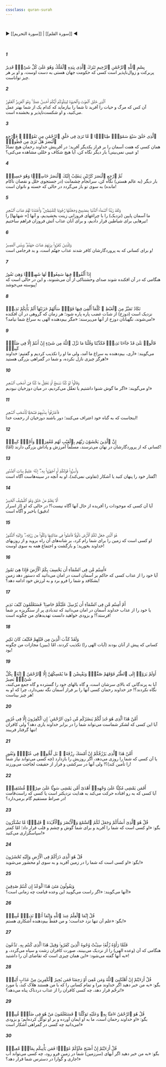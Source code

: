 ```yaml
---
cssclass: quran-surah
---
```

<br>

▶ [[سورة التحريم]] | [[سورة القلم]] ◀

<br>

##### 1

<span class="ayah">بِسْمِ ٱللَّهِ ٱلرَّحْمَٰنِ ٱلرَّحِيمِ تَبَٰرَكَ ٱلَّذِى بِيَدِهِ ٱلْمُلْكُ وَهُوَ عَلَىٰ كُلِّ شَىْءٍۢ قَدِيرٌ</span>
<br><span class="ayah_translation">پربرکت و زوال‌ناپذیر است کسی که حکومت جهان هستی به دست اوست، و او بر هر چیز تواناست.</span>

##### 2

<span class="ayah">ٱلَّذِى خَلَقَ ٱلْمَوْتَ وَٱلْحَيَوٰةَ لِيَبْلُوَكُمْ أَيُّكُمْ أَحْسَنُ عَمَلًۭا ۚ وَهُوَ ٱلْعَزِيزُ ٱلْغَفُورُ</span>
<br><span class="ayah_translation">آن کس که مرگ و حیات را آفرید تا شما را بیازماید که کدام یک از شما بهتر عمل می‌کنید، و او شکست‌ناپذیر و بخشنده است.</span>

##### 3

<span class="ayah">ٱلَّذِى خَلَقَ سَبْعَ سَمَٰوَٰتٍۢ طِبَاقًۭا ۖ مَّا تَرَىٰ فِى خَلْقِ ٱلرَّحْمَٰنِ مِن تَفَٰوُتٍۢ ۖ فَٱرْجِعِ ٱلْبَصَرَ هَلْ تَرَىٰ مِن فُطُورٍۢ</span>
<br><span class="ayah_translation">همان کسی که هفت آسمان را بر فراز یکدیگر آفرید؛ در آفرینش خداوند رحمان هیچ تضادّ و عیبی نمی‌بینی! بار دیگر نگاه کن، آیا هیچ شکاف و خللی مشاهده می‌کنی؟!</span>

##### 4

<span class="ayah">ثُمَّ ٱرْجِعِ ٱلْبَصَرَ كَرَّتَيْنِ يَنقَلِبْ إِلَيْكَ ٱلْبَصَرُ خَاسِئًۭا وَهُوَ حَسِيرٌۭ</span>
<br><span class="ayah_translation">بار دیگر (به عالم هستی) نگاه کن، سرانجام چشمانت (در جستجوی خلل و نقصان ناکام مانده) به سوی تو باز می‌گردد در حالی که خسته و ناتوان است!</span>

##### 5

<span class="ayah">وَلَقَدْ زَيَّنَّا ٱلسَّمَآءَ ٱلدُّنْيَا بِمَصَٰبِيحَ وَجَعَلْنَٰهَا رُجُومًۭا لِّلشَّيَٰطِينِ ۖ وَأَعْتَدْنَا لَهُمْ عَذَابَ ٱلسَّعِيرِ</span>
<br><span class="ayah_translation">ما آسمان پایین (نزدیک) را با چراغهای فروزانی زینت بخشیدیم، و آنها [= شهابها] را تیرهایی برای شیاطین قرار دادیم، و برای آنان عذاب آتش فروزان فراهم ساختیم!</span>

##### 6

<span class="ayah">وَلِلَّذِينَ كَفَرُوا۟ بِرَبِّهِمْ عَذَابُ جَهَنَّمَ ۖ وَبِئْسَ ٱلْمَصِيرُ</span>
<br><span class="ayah_translation">و برای کسانی که به پروردگارشان کافر شدند عذاب جهنّم است، و بد فرجامی است!</span>

##### 7

<span class="ayah">إِذَآ أُلْقُوا۟ فِيهَا سَمِعُوا۟ لَهَا شَهِيقًۭا وَهِىَ تَفُورُ</span>
<br><span class="ayah_translation">هنگامی که در آن افکنده شوند صدای وحشتناکی از آن می‌شنوند، و این در حالی است که پیوسته می‌جوشد!</span>

##### 8

<span class="ayah">تَكَادُ تَمَيَّزُ مِنَ ٱلْغَيْظِ ۖ كُلَّمَآ أُلْقِىَ فِيهَا فَوْجٌۭ سَأَلَهُمْ خَزَنَتُهَآ أَلَمْ يَأْتِكُمْ نَذِيرٌۭ</span>
<br><span class="ayah_translation">نزدیک است (دوزخ) از شدّت غضب پاره پاره شود؛ هر زمان که گروهی در آن افکنده می‌شوند، نگهبانان دوزخ از آنها می‌پرسند: «مگر بیم‌دهنده الهی به سراغ شما نیامد؟!»</span>

##### 9

<span class="ayah">قَالُوا۟ بَلَىٰ قَدْ جَآءَنَا نَذِيرٌۭ فَكَذَّبْنَا وَقُلْنَا مَا نَزَّلَ ٱللَّهُ مِن شَىْءٍ إِنْ أَنتُمْ إِلَّا فِى ضَلَٰلٍۢ كَبِيرٍۢ</span>
<br><span class="ayah_translation">می‌گویند: «آری، بیم‌دهنده به سراغ ما آمد، ولی ما او را تکذیب کردیم و گفتیم: خداوند هرگز چیزی نازل نکرده، و شما در گمراهی بزرگی هستید!»</span>

##### 10

<span class="ayah">وَقَالُوا۟ لَوْ كُنَّا نَسْمَعُ أَوْ نَعْقِلُ مَا كُنَّا فِىٓ أَصْحَٰبِ ٱلسَّعِيرِ</span>
<br><span class="ayah_translation">و می‌گویند: «اگر ما گوش شنوا داشتیم یا تعقّل می‌کردیم، در میان دوزخیان نبودیم!»</span>

##### 11

<span class="ayah">فَٱعْتَرَفُوا۟ بِذَنۢبِهِمْ فَسُحْقًۭا لِّأَصْحَٰبِ ٱلسَّعِيرِ</span>
<br><span class="ayah_translation">اینجاست که به گناه خود اعتراف می‌کنند؛ دور باشند دوزخیان از رحمت خدا!</span>

##### 12

<span class="ayah">إِنَّ ٱلَّذِينَ يَخْشَوْنَ رَبَّهُم بِٱلْغَيْبِ لَهُم مَّغْفِرَةٌۭ وَأَجْرٌۭ كَبِيرٌۭ</span>
<br><span class="ayah_translation">(امّا) کسانی که از پروردگارشان در نهان می‌ترسند، مسلّماً آمرزش و پاداش بزرگی دارند!</span>

##### 13

<span class="ayah">وَأَسِرُّوا۟ قَوْلَكُمْ أَوِ ٱجْهَرُوا۟ بِهِۦٓ ۖ إِنَّهُۥ عَلِيمٌۢ بِذَاتِ ٱلصُّدُورِ</span>
<br><span class="ayah_translation">گفتار خود را پنهان کنید یا آشکار (تفاوتی نمی‌کند)، او به آنچه در سینه‌هاست آگاه است!</span>

##### 14

<span class="ayah">أَلَا يَعْلَمُ مَنْ خَلَقَ وَهُوَ ٱللَّطِيفُ ٱلْخَبِيرُ</span>
<br><span class="ayah_translation">آیا آن کسی که موجودات را آفریده از حال آنها آگاه نیست؟! در حالی که او (از اسرار دقیق) باخبر و آگاه است!</span>

##### 15

<span class="ayah">هُوَ ٱلَّذِى جَعَلَ لَكُمُ ٱلْأَرْضَ ذَلُولًۭا فَٱمْشُوا۟ فِى مَنَاكِبِهَا وَكُلُوا۟ مِن رِّزْقِهِۦ ۖ وَإِلَيْهِ ٱلنُّشُورُ</span>
<br><span class="ayah_translation">او کسی است که زمین را برای شما رام کرد، بر شانه‌های آن راه بروید و از روزیهای خداوند بخورید؛ و بازگشت و اجتماع همه به سوی اوست!</span>

##### 16

<span class="ayah">ءَأَمِنتُم مَّن فِى ٱلسَّمَآءِ أَن يَخْسِفَ بِكُمُ ٱلْأَرْضَ فَإِذَا هِىَ تَمُورُ</span>
<br><span class="ayah_translation">آیا خود را از عذاب کسی که حاکم بر آسمان است در امان می‌دانید که دستور دهد زمین بشکافد و شما را فرو برد و به لرزش خود ادامه دهد؟!</span>

##### 17

<span class="ayah">أَمْ أَمِنتُم مَّن فِى ٱلسَّمَآءِ أَن يُرْسِلَ عَلَيْكُمْ حَاصِبًۭا ۖ فَسَتَعْلَمُونَ كَيْفَ نَذِيرِ</span>
<br><span class="ayah_translation">یا خود را از عذاب خداوند آسمان در امان می‌دانید که تندبادی پر از سنگریزه بر شما فرستد؟! و بزودی خواهید دانست تهدیدهای من چگونه است!</span>

##### 18

<span class="ayah">وَلَقَدْ كَذَّبَ ٱلَّذِينَ مِن قَبْلِهِمْ فَكَيْفَ كَانَ نَكِيرِ</span>
<br><span class="ayah_translation">کسانی که پیش از آنان بودند (آیات الهی را) تکذیب کردند، امّا (ببین) مجازات من چگونه بود!</span>

##### 19

<span class="ayah">أَوَلَمْ يَرَوْا۟ إِلَى ٱلطَّيْرِ فَوْقَهُمْ صَٰٓفَّٰتٍۢ وَيَقْبِضْنَ ۚ مَا يُمْسِكُهُنَّ إِلَّا ٱلرَّحْمَٰنُ ۚ إِنَّهُۥ بِكُلِّ شَىْءٍۭ بَصِيرٌ</span>
<br><span class="ayah_translation">آیا به پرندگانی که بالای سرشان است، و گاه بالهای خود را گسترده و گاه جمع می‌کنند، نگاه نکردند؟! جز خداوند رحمان کسی آنها را بر فراز آسمان نگه نمی‌دارد، چرا که او به هر چیز بیناست!</span>

##### 20

<span class="ayah">أَمَّنْ هَٰذَا ٱلَّذِى هُوَ جُندٌۭ لَّكُمْ يَنصُرُكُم مِّن دُونِ ٱلرَّحْمَٰنِ ۚ إِنِ ٱلْكَٰفِرُونَ إِلَّا فِى غُرُورٍ</span>
<br><span class="ayah_translation">آیا این کسی که لشکر شماست می‌تواند شما را در برابر خداوند یاری دهد؟ ولی کافران تنها گرفتار فریبند!</span>

##### 21

<span class="ayah">أَمَّنْ هَٰذَا ٱلَّذِى يَرْزُقُكُمْ إِنْ أَمْسَكَ رِزْقَهُۥ ۚ بَل لَّجُّوا۟ فِى عُتُوٍّۢ وَنُفُورٍ</span>
<br><span class="ayah_translation">یا آن کسی که شما را روزی می‌دهد، اگر روزیش را بازدارد (چه کسی می‌تواند نیاز شما را تأمین کند)؟! ولی آنها در سرکشی و فرار از حقیقت لجاجت می‌ورزند!</span>

##### 22

<span class="ayah">أَفَمَن يَمْشِى مُكِبًّا عَلَىٰ وَجْهِهِۦٓ أَهْدَىٰٓ أَمَّن يَمْشِى سَوِيًّا عَلَىٰ صِرَٰطٍۢ مُّسْتَقِيمٍۢ</span>
<br><span class="ayah_translation">آیا کسی که به رو افتاده حرکت می‌کند به هدایت نزدیکتر است یا کسی که راست‌قامت در صراط مستقیم گام برمی‌دارد؟!</span>

##### 23

<span class="ayah">قُلْ هُوَ ٱلَّذِىٓ أَنشَأَكُمْ وَجَعَلَ لَكُمُ ٱلسَّمْعَ وَٱلْأَبْصَٰرَ وَٱلْأَفْـِٔدَةَ ۖ قَلِيلًۭا مَّا تَشْكُرُونَ</span>
<br><span class="ayah_translation">بگو: «او کسی است که شما را آفرید و برای شما گوش و چشم و قلب قرار داد؛ امّا کمتر سپاسگزاری می‌کنید!»</span>

##### 24

<span class="ayah">قُلْ هُوَ ٱلَّذِى ذَرَأَكُمْ فِى ٱلْأَرْضِ وَإِلَيْهِ تُحْشَرُونَ</span>
<br><span class="ayah_translation">بگو: «او کسی است که شما را در زمین آفرید و به سوی او محشور می‌شوید!»</span>

##### 25

<span class="ayah">وَيَقُولُونَ مَتَىٰ هَٰذَا ٱلْوَعْدُ إِن كُنتُمْ صَٰدِقِينَ</span>
<br><span class="ayah_translation">آنها می‌گویند: «اگر راست می‌گویید این وعده قیامت چه زمانی است؟!»</span>

##### 26

<span class="ayah">قُلْ إِنَّمَا ٱلْعِلْمُ عِندَ ٱللَّهِ وَإِنَّمَآ أَنَا۠ نَذِيرٌۭ مُّبِينٌۭ</span>
<br><span class="ayah_translation">بگو: «علم آن تنها نزد خداست؛ و من فقط بیم‌دهنده آشکاری هستم!»</span>

##### 27

<span class="ayah">فَلَمَّا رَأَوْهُ زُلْفَةًۭ سِيٓـَٔتْ وُجُوهُ ٱلَّذِينَ كَفَرُوا۟ وَقِيلَ هَٰذَا ٱلَّذِى كُنتُم بِهِۦ تَدَّعُونَ</span>
<br><span class="ayah_translation">هنگامی که آن (وعده الهی) را از نزدیک می‌بینند، صورت کافران زشت و سیاه می‌گردد، و به آنها گفته می‌شود: «این همان چیزی است که تقاضای آن را داشتید»!</span>

##### 28

<span class="ayah">قُلْ أَرَءَيْتُمْ إِنْ أَهْلَكَنِىَ ٱللَّهُ وَمَن مَّعِىَ أَوْ رَحِمَنَا فَمَن يُجِيرُ ٱلْكَٰفِرِينَ مِنْ عَذَابٍ أَلِيمٍۢ</span>
<br><span class="ayah_translation">بگو: «به من خبر دهید اگر خداوند مرا و تمام کسانی را که با من هستند هلاک کند، یا مورد ترحّم قرار دهد، چه کسی کافران را از عذاب دردناک پناه می‌دهد؟!»</span>

##### 29

<span class="ayah">قُلْ هُوَ ٱلرَّحْمَٰنُ ءَامَنَّا بِهِۦ وَعَلَيْهِ تَوَكَّلْنَا ۖ فَسَتَعْلَمُونَ مَنْ هُوَ فِى ضَلَٰلٍۢ مُّبِينٍۢ</span>
<br><span class="ayah_translation">بگو: «او خداوند رحمان است، ما به او ایمان آورده و بر او توکّل کرده‌ایم؛ و بزودی می‌دانید چه کسی در گمراهی آشکار است!»</span>

##### 30

<span class="ayah">قُلْ أَرَءَيْتُمْ إِنْ أَصْبَحَ مَآؤُكُمْ غَوْرًۭا فَمَن يَأْتِيكُم بِمَآءٍۢ مَّعِينٍۭ</span>
<br><span class="ayah_translation">بگو: «به من خبر دهید اگر آبهای (سرزمین) شما در زمین فرو رود، چه کسی می‌تواند آب جاری و گوارا در دسترس شما قرار دهد؟!»</span>

